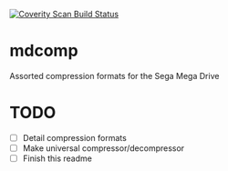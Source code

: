 [![Coverity Scan Build Status](https://scan.coverity.com/projects/13716/badge.svg)](https://scan.coverity.com/projects/13715)

# mdcomp
Assorted compression formats for the Sega Mega Drive

# TODO

- [ ] Detail compression formats
- [ ] Make universal compressor/decompressor
- [ ] Finish this readme
